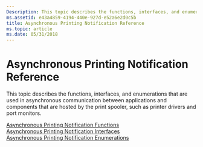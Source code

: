 ```yaml
---
Description: This topic describes the functions, interfaces, and enumerations that are used in asynchronous communication between applications and components that are hosted by the print spooler, such as printer drivers and port monitors.Asynchronous Printing Notification FunctionsAsynchronous Printing Notification InterfacesAsynchronous Printing Notification Enumerations
ms.assetid: e43a4859-4194-440e-927d-e52a6e2d0c5b
title: Asynchronous Printing Notification Reference
ms.topic: article
ms.date: 05/31/2018
---
```


# Asynchronous Printing Notification Reference

This topic describes the functions, interfaces, and enumerations that are used in asynchronous communication between applications and components that are hosted by the print spooler, such as printer drivers and port monitors.

<dl>

[Asynchronous Printing Notification Functions](asynchronous-printing-notification-functions.md)  
[Asynchronous Printing Notification Interfaces](asynchronous-notification-interfaces.md)  
[Asynchronous Printing Notification Enumerations](asynchronous-printing-notification-enumerations.md)  
</dl>

 

 



